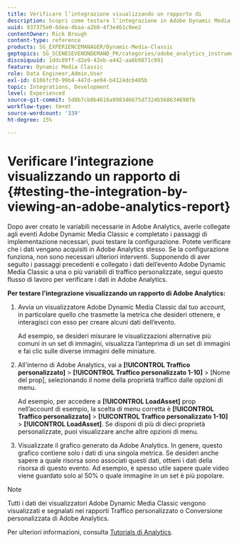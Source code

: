 ```yaml
---
title: Verificare l’integrazione visualizzando un rapporto di
description: Scopri come testare l’integrazione in Adobe Dynamic Media Classic visualizzando un rapporto di Adobe Analytics.
uuid: 937375e0-6dea-4baa-a2b0-4f3e461c9ee2
contentOwner: Rick Brough
content-type: reference
products: SG_EXPERIENCEMANAGER/Dynamic-Media-Classic
geptopics: SG_SCENESEVENONDEMAND_PK/categories/adobe_analytics_instrumentation_kit
discoiquuid: 1ddc89ff-d2e9-42eb-a442-aa6b9871c991
feature: Dynamic Media Classic
role: Data Engineer,Admin,User
exl-id: 6186fcf0-99b4-447d-ae94-b4124dcb405b
topic: Integrations, Development
level: Experienced
source-git-commit: 5d8b7cb8b4616a998346675d7324b568634698fb
workflow-type: tm+mt
source-wordcount: '339'
ht-degree: 15%

---
```


# Verificare l’integrazione visualizzando un rapporto di {#testing-the-integration-by-viewing-an-adobe-analytics-report}

Dopo aver creato le variabili necessarie in Adobe Analytics, averle collegate agli eventi Adobe Dynamic Media Classic e completato i passaggi di implementazione necessari, puoi testare la configurazione. Potete verificare che i dati vengano acquisiti in Adobe Analytics stesso. Se la configurazione funziona, non sono necessari ulteriori interventi. Supponendo di aver seguito i passaggi precedenti e collegato i dati dell’evento Adobe Dynamic Media Classic a una o più variabili di traffico personalizzate, segui questo flusso di lavoro per verificare i dati in Adobe Analytics.

**Per testare l’integrazione visualizzando un rapporto di Adobe Analytics:**

1. Avvia un visualizzatore Adobe Dynamic Media Classic dal tuo account, in particolare quello che trasmette la metrica che desideri ottenere, e interagisci con esso per creare alcuni dati dell’evento.

   Ad esempio, se desideri misurare le visualizzazioni alternative più comuni in un set di immagini, visualizza l’anteprima di un set di immagini e fai clic sulle diverse immagini delle miniature.

1. All’interno di Adobe Analytics, vai a **[!UICONTROL Traffico personalizzato]** > **[!UICONTROL Traffico personalizzato 1-10]** > [Nome del prop], selezionando il nome della proprietà traffico dalle opzioni di menu.

   Ad esempio, per accedere a **[!UICONTROL LoadAsset]** prop nell’account di esempio, la scelta di menu corretta è **[!UICONTROL Traffico personalizzato]** > **[!UICONTROL Traffico personalizzato 1-10]** > **[!UICONTROL LoadAsset]**. Se disponi di più di dieci proprietà personalizzate, puoi visualizzare anche altre opzioni di menu.

1. Visualizzate il grafico generato da Adobe Analytics. In genere, questo grafico contiene solo i dati di una singola metrica. Se desideri anche sapere a quale risorsa sono associati questi dati, ottieni i dati della risorsa di questo evento. Ad esempio, è spesso utile sapere quale video viene guardato solo al 50% o quale immagine in un set è più popolare.

>[!NOTE]
>
>Tutti i dati dei visualizzatori Adobe Dynamic Media Classic vengono visualizzati e segnalati nei rapporti Traffico personalizzato o Conversione personalizzata di Adobe Analytics.

Per ulteriori informazioni, consulta [Tutorials di Analytics](https://experienceleague.adobe.com/docs/analytics-learn/tutorials/overview.html).